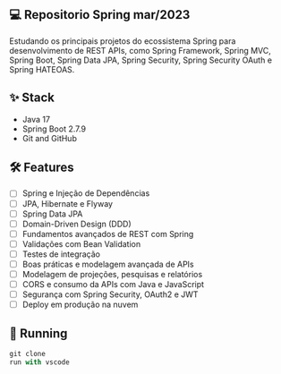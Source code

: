 ## 💻 ****Repositorio Spring mar/2023****

Estudando os principais projetos do ecossistema Spring para desenvolvimento de REST APIs, como Spring Framework, Spring MVC, Spring Boot, Spring Data JPA, Spring Security, Spring Security OAuth e Spring HATEOAS.
 
## ****✨ Stack****

- Java 17
- Spring Boot 2.7.9
- Git and GitHub

## **🛠️ Features**

- [ ] Spring e Injeção de Dependências
- [ ] JPA, Hibernate e Flyway
- [ ] Spring Data JPA
- [ ] Domain-Driven Design (DDD)
- [ ] Fundamentos avançados de REST com Spring
- [ ] Validações com Bean Validation
- [ ] Testes de integração
- [ ] Boas práticas e modelagem avançada de APIs
- [ ] Modelagem de projeções, pesquisas e relatórios
- [ ] CORS e consumo da APIs com Java e JavaScript
- [ ] Segurança com Spring Security, OAuth2 e JWT
- [ ] Deploy em produção na nuvem

## 🔧 ****Running****

```js
git clone
run with vscode
```
